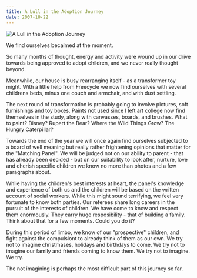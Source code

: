 ```yaml
---
title: A Lull in the Adoption Journey
date: 2007-10-22
---
```


![A Lull in the Adoption Journey](https://source.unsplash.com/LuQ2ex5HY3c/1600x900)

We find ourselves becalmed at the moment.

So many months of thought, energy and activity were wound up in our drive towards being approved to adopt children, and we never really thought beyond.

Meanwhile, our house is busy rearranging itself - as a transformer toy might. With a little help from Freecycle we now find ourselves with several childrens beds, minus one couch and armchair, and with dust settling.

The next round of transformation is probably going to involve pictures, soft furnishings and toy boxes. Paints not used since I left art college now find themselves in the study, along with canvasses, boards, and brushes. What to paint? Disney? Rupert the Bear? Where the Wild Things Grow? The Hungry Caterpillar?

Towards the end of the year we will once again find ourselves subjected to a board of well meaning but really rather frightening opinions that matter for the "Matching Panel". We will be judged not on our ability to parent - that has already been decided - but on our suitability to look after, nurture, love and cherish specific children we know no more than photos and a few paragraphs about.

While having the children's best interests at heart, the panel's knowledge and experience of both us and the children will be based on the written account of social workers. While this might sound terrifying, we feel very fortunate to know both parties. Our referees share long careers in the pursuit of the interests of children. We have come to know and respect them enormously. They carry huge resposibility - that of building a family. Think about that for a few moments. Could you do it?

During this period of limbo, we know of our "prospective" children, and fight against the compulsiont to already think of them as our own. We try not to imagine christmases, holidays and birthdays to come. We try not to imagine our family and friends coming to know them. We try not to imagine. We try.

The not imagining is perhaps the most difficult part of this journey so far.